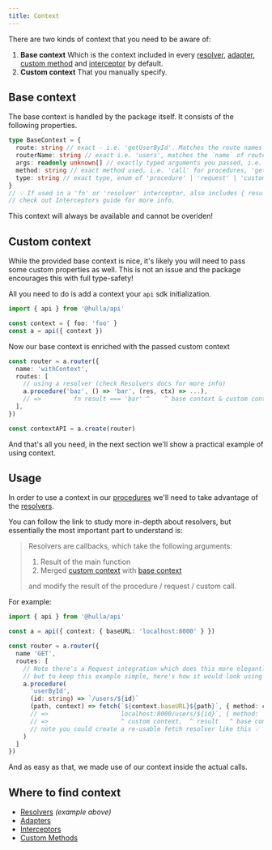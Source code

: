 ```yaml
---
title: Context
---
```


There are two kinds of context that you need to be aware of:

1. **Base context** Which is the context included in every [resolver](resolvers), [adapter](adapters), [custom method](custom) and [interceptor](interceptors) by default.
2. **Custom context** That you manually specify.

## Base context

The base context is handled by the package itself. It consists of the following properties.

```ts
type BaseContext = {
  route: string // exact - i.e. 'getUserById'. Matches the route names of procedures/requests/custom
  routerName: string // exact i.e. 'users', matches the `name` of router
  args: readonly unknown[] // exactly typed arguments you passed, i.e. ['foo', 2]
  method: string // exact method used, i.e. 'call' for procedures, 'get', 'post', etc. for request
  type: string // exact type, enum of 'procedure' | 'request' | 'custom'
}
// 💡 If used in a 'fn' or 'resolver' interceptor, also includes { result: ReturnType }
// check out Interceptors guide for more info.
```

This context will always be available and cannot be overiden!

## Custom context

While the provided base context is nice, it's likely you will need to pass some custom properties as well. This is not an issue and the package encourages this with full type-safety!

All you need to do is add a context your `api` sdk initialization.

```ts
import { api } from '@hulla/api'

const context = { foo: 'foo' }
const a = api({ context })
```

Now our base context is enriched with the passed custom context

```ts
const router = a.router({
  name: 'withContext',
  routes: [
    // using a resolver (check Resolvers docs for more info)
    a.procedure('baz', () => 'bar', (res, ctx) => ...),
    // =>         fn result === 'bar' ^    ^ base context & custom context
  ],
})

const contextAPI = a.create(router)
```

And that's all you need, in the next section we'll show a practical example of using context.

## Usage

In order to use a context in our [procedures](/docs/api/core-concepts/procedures) we'll need to take advantage of the [resolvers](resolvers).

You can follow the link to study more in-depth about resolvers, but essentially the most important part to understand is:

> Resolvers are callbacks, which take the following arguments:
>
> 1. Result of the main function
> 2. Merged [custom context](#custom-context) with [base context](#base-context)
>
> and modify the result of the procedure / request / custom call.

For example:

```ts
import { api } from '@hulla/api'

const a = api({ context: { baseURL: 'localhost:8000' } })

const router = a.router({
  name 'GET',
  routes: [
    // Note there's a Request integration which does this more elegantly (check it out!), 
    // but to keep this example simple, here's how it would look using a procedure.
    a.procedure(
      'userById',
      (id: string) => `/users/${id}`
      (path, context) => fetch(`${context.baseURL}${path}`, { method: context.routerName })
      // =>                   `localhost:8000/users/${id}`, { method: 'GET' }
      // =>                    ^ custom context,  ^ result   ^ base context
      // note you could create a re-usable fetch resolver like this 💡
    )
  ]
})
```

And as easy as that, we made use of our context inside the actual calls.

## Where to find context

- [Resolvers](resolvers) _(example above)_
- [Adapters](adapters)
- [Interceptors](interceptors)
- [Custom Methods](custom)
